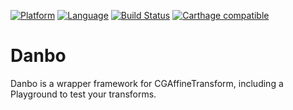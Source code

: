 [![Platform](http://img.shields.io/badge/platform-ios-blue.svg?style=flat)](https://developer.apple.com/iphone/index.action)
[![Language](http://img.shields.io/badge/language-swift-brightgreen.svg?style=flat)](https://developer.apple.com/swift)
[![Build Status](https://www.bitrise.io/app/a48a97574f990df3/status.svg?token=4cj7agy2fg3EQAXtmbAtQA&branch=master)](https://www.bitrise.io/app/a48a97574f990df3)
[![Carthage compatible](https://img.shields.io/badge/Carthage-compatible-4BC51D.svg?style=flat)](https://github.com/Carthage/Carthage)

# Danbo
Danbo is a wrapper framework for CGAffineTransform, including a Playground to test your transforms.
